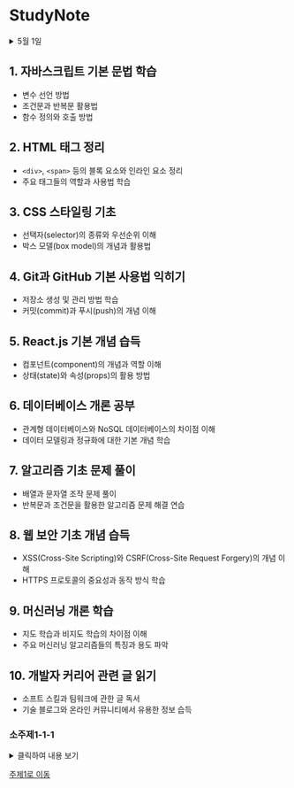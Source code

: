 # StudyNote


<details>
  ## 5월 
  <summary> 5월 1일 </summary>

  ## 1. 자바스크립트 기본 문법 학습
- 변수 선언 방법
- 조건문과 반복문 활용법
- 함수 정의와 호출 방법

</details>



## 1. 자바스크립트 기본 문법 학습
- 변수 선언 방법
- 조건문과 반복문 활용법
- 함수 정의와 호출 방법

## 2. HTML 태그 정리
- `<div>`, `<span>` 등의 블록 요소와 인라인 요소 정리
- 주요 태그들의 역할과 사용법 학습

## 3. CSS 스타일링 기초
- 선택자(selector)의 종류와 우선순위 이해
- 박스 모델(box model)의 개념과 활용법

## 4. Git과 GitHub 기본 사용법 익히기
- 저장소 생성 및 관리 방법 학습
- 커밋(commit)과 푸시(push)의 개념 이해

## 5. React.js 기본 개념 습득
- 컴포넌트(component)의 개념과 역할 이해
- 상태(state)와 속성(props)의 활용 방법

## 6. 데이터베이스 개론 공부
- 관계형 데이터베이스와 NoSQL 데이터베이스의 차이점 이해
- 데이터 모델링과 정규화에 대한 기본 개념 학습

## 7. 알고리즘 기초 문제 풀이
- 배열과 문자열 조작 문제 풀이
- 반복문과 조건문을 활용한 알고리즘 문제 해결 연습

## 8. 웹 보안 기초 개념 습득
- XSS(Cross-Site Scripting)와 CSRF(Cross-Site Request Forgery)의 개념 이해
- HTTPS 프로토콜의 중요성과 동작 방식 학습

## 9. 머신러닝 개론 학습
- 지도 학습과 비지도 학습의 차이점 이해
- 주요 머신러닝 알고리즘들의 특징과 용도 파악

## 10. 개발자 커리어 관련 글 읽기
- 소프트 스킬과 팀워크에 관한 글 독서
- 기술 블로그와 온라인 커뮤니티에서 유용한 정보 습득


### 소주제1-1-1

<details>
  <summary>클릭하여 내용 보기</summary>

  여기에 숨ㅁㄴㅇㅇㅇㅇㅇㅇㅇㅇㅇㅇㅇㅇㅇㅇㅇㅇㅇㅇ

</details>



[주제1로 이동](#주제1)

